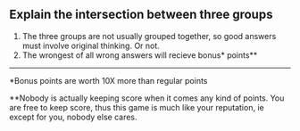 ## Explain the intersection between three groups

1) The three groups are not usually grouped together, so good answers must involve original thinking. Or not.
2) The wrongest of all wrong answers will recieve bonus* points**


------
*Bonus points are worth 10X more than regular points

**Nobody is actually keeping score when it comes any kind of points. You are free to keep score, thus this game is much like your reputation, ie except for you, nobody else cares.
